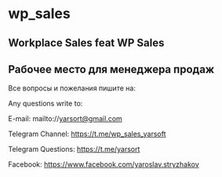# wp_sales
## Workplace Sales feat WP Sales
## Рабочее место для менеджера продаж

Все вопросы и пожелания пишите на:

Any questions write to:

E-mail: mailto://yarsort@gmail.com

Telegram Channel: https://t.me/wp_sales_yarsoft

Telegram Questions: https://t.me/yarsort

Facebook: https://www.facebook.com/yaroslav.stryzhakov

